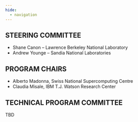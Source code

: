 ```yaml
---
hide:
  - navigation
---
```


## STEERING COMMITTEE
* Shane Canon – Lawrence Berkeley National Laboratory
* Andrew Younge – Sandia National Laboratories

## PROGRAM CHAIRS
* Alberto Madonna, Swiss National Supercomputing Centre
* Claudia Misale, IBM T.J. Watson Research Center


## TECHNICAL PROGRAM COMMITTEE

TBD
